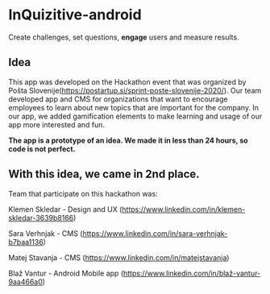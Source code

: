 # InQuizitive-android

Create challenges, set questions, **engage** users and measure results.

## Idea
This app was developed on the Hackathon event that was organized by Pošta Slovenije(https://postartup.si/sprint-poste-slovenije-2020/). Our team developed app and CMS for organizations that want to encourage employees to learn about new topics that are important for the company. In our app, we added gamification elements to make learning and usage of our app more interested and fun. 

**The app is a prototype of an idea. We made it in less than 24 hours, so code is not perfect.**
## With this idea, we came in 2nd place. 

Team that participate on this hackathon was:

Klemen Skledar - Design and UX (https://www.linkedin.com/in/klemen-skledar-3639b8166)

Sara Verhnjak - CMS (https://www.linkedin.com/in/sara-verhnjak-b7baa1136)

Matej Stavanja - CMS (https://www.linkedin.com/in/matejstavanja)

Blaž Vantur - Android Mobile app (https://www.linkedin.com/in/blaž-vantur-9aa466a0)
